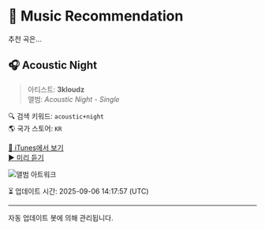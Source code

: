 
# 🎵 Music Recommendation

추천 곡은...

## 🎧 Acoustic Night  
> 아티스트: **3kloudz**  
> 앨범: _Acoustic Night - Single_  

🔍 검색 키워드: `acoustic+night`  
🌎 국가 스토어: `KR`

[🔗 iTunes에서 보기](https://music.apple.com/kr/album/acoustic-night/1713690873?i=1713690874&uo=4)  
[▶️ 미리 듣기](https://audio-ssl.itunes.apple.com/itunes-assets/AudioPreview116/v4/f5/ec/c5/f5ecc5e4-659b-078e-7cf9-8c3b21eb1151/mzaf_1556150531444748667.plus.aac.p.m4a)

![앨범 아트워크](https://is1-ssl.mzstatic.com/image/thumb/Music126/v4/28/90/b5/2890b5fc-3de2-bb06-9070-a08a7c3b2702/artwork.jpg/100x100bb.jpg)

⏳ 업데이트 시간: 2025-09-06 14:17:57 (UTC)

---
자동 업데이트 봇에 의해 관리됩니다.
